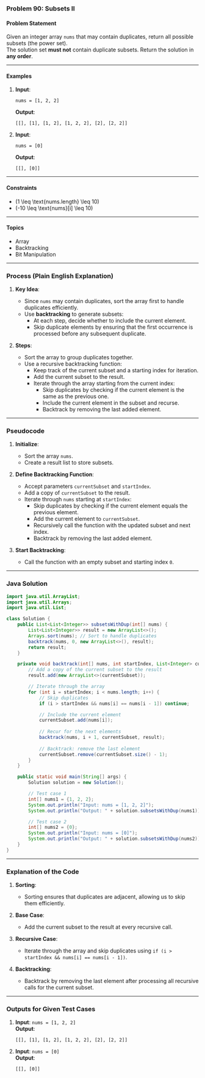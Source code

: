 ### Problem 90: Subsets II

#### Problem Statement
Given an integer array `nums` that may contain duplicates, return all possible subsets (the power set).  
The solution set **must not** contain duplicate subsets. Return the solution in **any order**.

---

#### Examples

1. **Input**:  
   ```
   nums = [1, 2, 2]
   ```
   **Output**:  
   ```
   [[], [1], [1, 2], [1, 2, 2], [2], [2, 2]]
   ```

2. **Input**:  
   ```
   nums = [0]
   ```
   **Output**:  
   ```
   [[], [0]]
   ```

---

#### Constraints
- \(1 \leq \text{nums.length} \leq 10\)
- \(-10 \leq \text{nums}[i] \leq 10\)

---

#### Topics
- Array
- Backtracking
- Bit Manipulation

---

### Process (Plain English Explanation)

1. **Key Idea**:
   - Since `nums` may contain duplicates, sort the array first to handle duplicates efficiently.
   - Use **backtracking** to generate subsets:
     - At each step, decide whether to include the current element.
     - Skip duplicate elements by ensuring that the first occurrence is processed before any subsequent duplicate.

2. **Steps**:
   - Sort the array to group duplicates together.
   - Use a recursive backtracking function:
     - Keep track of the current subset and a starting index for iteration.
     - Add the current subset to the result.
     - Iterate through the array starting from the current index:
       - Skip duplicates by checking if the current element is the same as the previous one.
       - Include the current element in the subset and recurse.
       - Backtrack by removing the last added element.

---

### Pseudocode

1. **Initialize**:
   - Sort the array `nums`.
   - Create a result list to store subsets.

2. **Define Backtracking Function**:
   - Accept parameters `currentSubset` and `startIndex`.
   - Add a copy of `currentSubset` to the result.
   - Iterate through `nums` starting at `startIndex`:
     - Skip duplicates by checking if the current element equals the previous element.
     - Add the current element to `currentSubset`.
     - Recursively call the function with the updated subset and next index.
     - Backtrack by removing the last added element.

3. **Start Backtracking**:
   - Call the function with an empty subset and starting index `0`.

---

### Java Solution

```java
import java.util.ArrayList;
import java.util.Arrays;
import java.util.List;

class Solution {
    public List<List<Integer>> subsetsWithDup(int[] nums) {
        List<List<Integer>> result = new ArrayList<>();
        Arrays.sort(nums); // Sort to handle duplicates
        backtrack(nums, 0, new ArrayList<>(), result);
        return result;
    }

    private void backtrack(int[] nums, int startIndex, List<Integer> currentSubset, List<List<Integer>> result) {
        // Add a copy of the current subset to the result
        result.add(new ArrayList<>(currentSubset));

        // Iterate through the array
        for (int i = startIndex; i < nums.length; i++) {
            // Skip duplicates
            if (i > startIndex && nums[i] == nums[i - 1]) continue;

            // Include the current element
            currentSubset.add(nums[i]);
            
            // Recur for the next elements
            backtrack(nums, i + 1, currentSubset, result);
            
            // Backtrack: remove the last element
            currentSubset.remove(currentSubset.size() - 1);
        }
    }

    public static void main(String[] args) {
        Solution solution = new Solution();

        // Test case 1
        int[] nums1 = {1, 2, 2};
        System.out.println("Input: nums = [1, 2, 2]");
        System.out.println("Output: " + solution.subsetsWithDup(nums1));

        // Test case 2
        int[] nums2 = {0};
        System.out.println("Input: nums = [0]");
        System.out.println("Output: " + solution.subsetsWithDup(nums2));
    }
}
```

---

### Explanation of the Code

1. **Sorting**:
   - Sorting ensures that duplicates are adjacent, allowing us to skip them efficiently.

2. **Base Case**:
   - Add the current subset to the result at every recursive call.

3. **Recursive Case**:
   - Iterate through the array and skip duplicates using `if (i > startIndex && nums[i] == nums[i - 1])`.

4. **Backtracking**:
   - Backtrack by removing the last element after processing all recursive calls for the current subset.

---

### Outputs for Given Test Cases

1. **Input**: `nums = [1, 2, 2]`  
   **Output**:  
   ```
   [[], [1], [1, 2], [1, 2, 2], [2], [2, 2]]
   ```

2. **Input**: `nums = [0]`  
   **Output**:  
   ```
   [[], [0]]
   ```